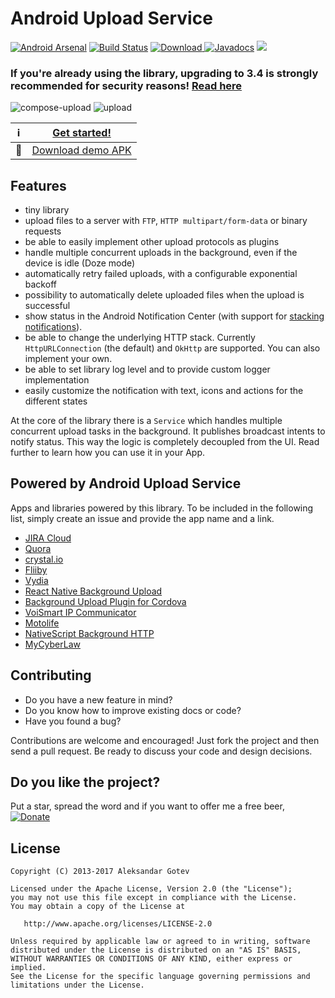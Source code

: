 Android Upload Service
======================

[![Android Arsenal](https://img.shields.io/badge/Android%20Arsenal-Android%20Upload%20Service-brightgreen.svg?style=flat)](http://android-arsenal.com/details/1/2161) [![Build Status](https://travis-ci.org/gotev/android-upload-service.svg?branch=master)](https://travis-ci.org/gotev/android-upload-service) [ ![Download](https://api.bintray.com/packages/gotev/maven/android-upload-service/images/download.svg) ](https://bintray.com/gotev/maven/android-upload-service/_latestVersion) [![Javadocs](http://javadoc.io/badge/net.gotev/uploadservice.svg)](http://javadoc.io/doc/net.gotev/uploadservice) <a href="http://www.methodscount.com/?lib=net.gotev%3Auploadservice%3A3.3"><img src="https://img.shields.io/badge/Methods and size-core: 658 | deps: 19372 | 91 KB-e91e63.svg"/></a>

### If you're already using the library, upgrading to 3.4 is strongly recommended for security reasons! [Read here](https://github.com/gotev/android-upload-service/releases/tag/3.4)

![compose-upload](https://user-images.githubusercontent.com/16792495/28752871-de82540e-7529-11e7-9037-de86b8f0ca27.gif)
![upload](https://user-images.githubusercontent.com/16792495/28752872-de9a8894-7529-11e7-823a-e51eda59f5b7.gif)

| :information_source: | [Get started!](https://github.com/gotev/android-upload-service/wiki/Setup) |
|--|--|
| :iphone: | [Download demo APK](https://github.com/gotev/android-upload-service/releases/download/3.3.1/uploadservice-demo-debug.apk)|

## Features
* tiny library
* upload files to a server with `FTP`, `HTTP multipart/form-data` or binary requests
* be able to easily implement other upload protocols as plugins
* handle multiple concurrent uploads in the background, even if the device is idle (Doze mode)
* automatically retry failed uploads, with a configurable exponential backoff
* possibility to automatically delete uploaded files when the upload is successful
* show status in the Android Notification Center (with support for [stacking notifications](http://developer.android.com/training/wearables/notifications/stacks.html)).
* be able to change the underlying HTTP stack. Currently `HttpURLConnection` (the default) and `OkHttp` are supported. You can also implement your own.
* be able to set library log level and to provide custom logger implementation
* easily customize the notification with text, icons and actions for the different states

At the core of the library there is a `Service` which handles multiple concurrent upload tasks in the background. It publishes broadcast intents to notify status. This way the logic is completely decoupled from the UI. Read further to learn how you can use it in your App.

## Powered by Android Upload Service <a name="powered"></a>
Apps and libraries powered by this library. To be included in the following list, simply create an issue and provide the app name and a link.

- [JIRA Cloud](https://play.google.com/store/apps/details?id=com.atlassian.android.jira.core)
- [Quora](https://play.google.com/store/apps/details?id=com.quora.android)
- [crystal.io](https://play.google.com/store/apps/details?id=net.igenius.crystal)
- [Fliiby](https://play.google.com/store/apps/details?id=flii.by.app)
- [Vydia](https://play.google.com/store/apps/details?id=com.vydia.app)
- [React Native Background Upload](https://github.com/Vydia/react-native-background-upload)
- [Background Upload Plugin for Cordova](https://www.npmjs.com/package/cordova-plugin-background-upload)
- [VoiSmart IP Communicator](https://play.google.com/store/apps/details?id=com.voismart.softphone)
- [Motolife](https://play.google.com/store/apps/details?id=bg.motolife.app)
- [NativeScript Background HTTP](https://www.npmjs.com/package/nativescript-background-http)
- [MyCyberLaw](https://play.google.com/store/apps/details?id=com.mycyberlaw)

## Contributing <a name="contribute"></a>
* Do you have a new feature in mind?
* Do you know how to improve existing docs or code?
* Have you found a bug?

Contributions are welcome and encouraged! Just fork the project and then send a pull request. Be ready to discuss your code and design decisions.

## Do you like the project? <a name="donate"></a>
Put a star, spread the word and if you want to offer me a free beer, [![Donate](https://www.paypalobjects.com/en_US/i/btn/btn_donate_SM.gif)](https://www.paypal.com/cgi-bin/webscr?cmd=_donations&business=alexgotev%40gmail%2ecom&lc=US&item_name=Android%20Upload%20Service&item_number=AndroidUploadService&currency_code=EUR&bn=PP%2dDonationsBF%3abtn_donate_SM%2egif%3aNonHosted)

## License <a name="license"></a>

    Copyright (C) 2013-2017 Aleksandar Gotev

    Licensed under the Apache License, Version 2.0 (the "License");
    you may not use this file except in compliance with the License.
    You may obtain a copy of the License at

       http://www.apache.org/licenses/LICENSE-2.0

    Unless required by applicable law or agreed to in writing, software
    distributed under the License is distributed on an "AS IS" BASIS,
    WITHOUT WARRANTIES OR CONDITIONS OF ANY KIND, either express or implied.
    See the License for the specific language governing permissions and
    limitations under the License.
